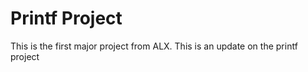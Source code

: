 # Printf Project
This is the first major project from ALX. 
This is an update on the printf project
